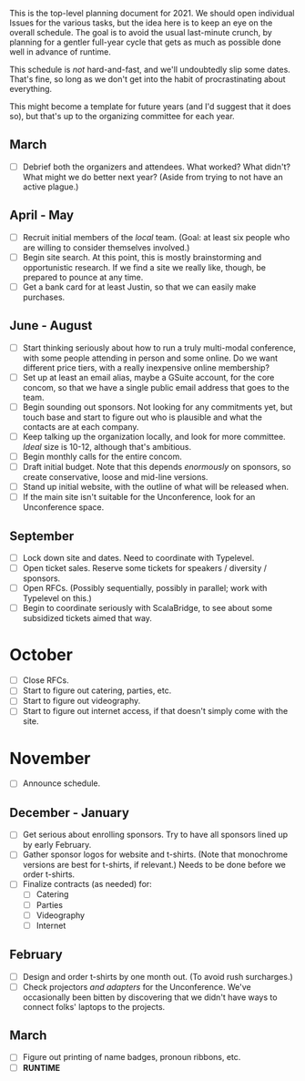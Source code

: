 This is the top-level planning document for 2021. We should open individual Issues for the various tasks, but the idea here is to keep an eye on the overall schedule. The goal is to avoid the usual last-minute crunch, by planning for a gentler full-year cycle that gets as much as possible done well in advance of runtime.

This schedule is *not* hard-and-fast, and we'll undoubtedly slip some dates. That's fine, so long as we don't get into the habit of procrastinating about everything.

This might become a template for future years (and I'd suggest that it does so), but that's up to the organizing committee for each year.

## March

- [ ] Debrief both the organizers and attendees. What worked? What didn't? What might we do better next year? (Aside from trying to not have an active plague.)

## April - May

- [ ] Recruit initial members of the *local* team. (Goal: at least six people who are willing to consider themselves involved.)
- [ ] Begin site search. At this point, this is mostly brainstorming and opportunistic research. If we find a site we really like, though, be prepared to pounce at any time.
- [ ] Get a bank card for at least Justin, so that we can easily make purchases.

## June - August

- [ ] Start thinking seriously about how to run a truly multi-modal conference, with some people attending in person and some online. Do we want different price tiers, with a really inexpensive online membership?
- [ ] Set up at least an email alias, maybe a GSuite account, for the core concom, so that we have a single public email address that goes to the team.
- [ ] Begin sounding out sponsors. Not looking for any commitments yet, but touch base and start to figure out who is plausible and what the contacts are at each company.
- [ ] Keep talking up the organization locally, and look for more committee. *Ideal* size is 10-12, although that's ambitious.
- [ ] Begin monthly calls for the entire concom.
- [ ] Draft initial budget. Note that this depends *enormously* on sponsors, so create conservative, loose and mid-line versions.
- [ ] Stand up initial website, with the outline of what will be released when.
- [ ] If the main site isn't suitable for the Unconference, look for an Unconference space.

## September

- [ ] Lock down site and dates. Need to coordinate with Typelevel.
- [ ] Open ticket sales. Reserve some tickets for speakers / diversity / sponsors.
- [ ] Open RFCs. (Possibly sequentially, possibly in parallel; work with Typelevel on this.)
- [ ] Begin to coordinate seriously with ScalaBridge, to see about some subsidized tickets aimed that way.

# October

- [ ] Close RFCs.
- [ ] Start to figure out catering, parties, etc.
- [ ] Start to figure out videography.
- [ ] Start to figure out internet access, if that doesn't simply come with the site.

# November

- [ ] Announce schedule.

## December - January

- [ ] Get serious about enrolling sponsors. Try to have all sponsors lined up by early February.
- [ ] Gather sponsor logos for website and t-shirts. (Note that monochrome versions are best for t-shirts, if relevant.) Needs to be done before we order t-shirts.
- [ ] Finalize contracts (as needed) for:
  - [ ] Catering
  - [ ] Parties
  - [ ] Videography
  - [ ] Internet

## February

- [ ] Design and order t-shirts by one month out. (To avoid rush surcharges.)
- [ ] Check projectors *and adapters* for the Unconference. We've occasionally been bitten by discovering that we didn't have ways to connect folks' laptops to the projects. 

## March

- [ ] Figure out printing of name badges, pronoun ribbons, etc.
- [ ] **RUNTIME**
